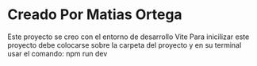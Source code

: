 # Creado Por Matias Ortega
Este proyecto se creo con el entorno de desarrollo Vite
Para inicilizar este proyecto debe colocarse sobre la carpeta del proyecto y en su terminal usar el comando: npm run dev
